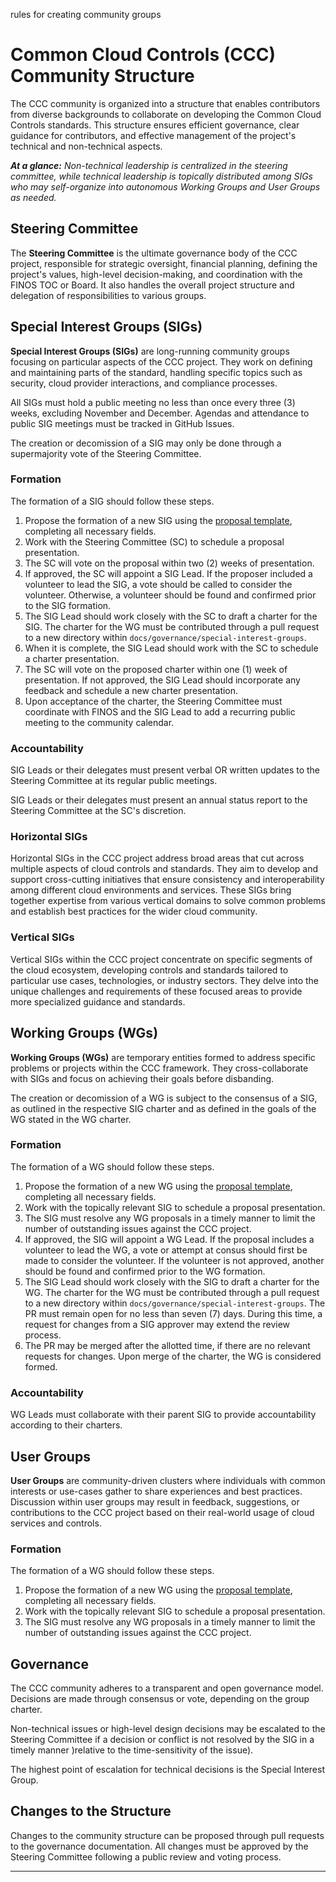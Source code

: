 rules for creating community groups

# Common Cloud Controls (CCC) Community Structure

The CCC community is organized into a structure that enables contributors from diverse backgrounds to collaborate on developing the Common Cloud Controls standards. This structure ensures efficient governance, clear guidance for contributors, and effective management of the project's technical and non-technical aspects.

_**At a glance:** Non-technical leadership is centralized in the steering committee, while technical leadership is topically distributed among SIGs who may self-organize into autonomous Working Groups and User Groups as needed._

## Steering Committee

The **Steering Committee** is the ultimate governance body of the CCC project, responsible for strategic oversight, financial planning, defining the project's values, high-level decision-making, and coordination with the FINOS TOC or Board. It also handles the overall project structure and delegation of responsibilities to various groups.

## Special Interest Groups (SIGs)

**Special Interest Groups (SIGs)** are long-running community groups focusing on particular aspects of the CCC project. They work on defining and maintaining parts of the standard, handling specific topics such as security, cloud provider interactions, and compliance processes.

All SIGs must hold a public meeting no less than once every three (3) weeks, excluding November and December. Agendas and attendance to public SIG meetings must be tracked in GitHub Issues.

The creation or decomission of a SIG may only be done through a supermajority vote of the Steering Committee.

### Formation

The formation of a SIG should follow these steps.

1. Propose the formation of a new SIG using the [proposal template], completing all necessary fields.
1. Work with the Steering Committee (SC) to schedule a proposal presentation.
1. The SC will vote on the proposal within two (2) weeks of presentation.
1. If approved, the SC will appoint a SIG Lead. If the proposer included a volunteer to lead the SIG, a vote should be called to consider the volunteer. Otherwise, a volunteer should be found and confirmed prior to the SIG formation.
1. The SIG Lead should work closely with the SC to draft a charter for the SIG. The charter for the WG must be contributed through a pull request to a new directory within `docs/governance/special-interest-groups`.
1. When it is complete, the SIG Lead should work with the SC to schedule a charter presentation.
1. The SC will vote on the proposed charter within one (1) week of presentation. If not approved, the SIG Lead should incorporate any feedback and schedule a new charter presentation.
1. Upon acceptance of the charter, the Steering Committee must coordinate with FINOS and the SIG Lead to add a recurring public meeting to the community calendar.

### Accountability

SIG Leads or their delegates must present verbal OR written updates to the Steering Committee at its regular public meetings.

SIG Leads or their delegates must present an annual status report to the Steering Committee at the SC's discretion.

### Horizontal SIGs

Horizontal SIGs in the CCC project address broad areas that cut across multiple aspects of cloud controls and standards. They aim to develop and support cross-cutting initiatives that ensure consistency and interoperability among different cloud environments and services. These SIGs bring together expertise from various vertical domains to solve common problems and establish best practices for the wider cloud community.

### Vertical SIGs

Vertical SIGs within the CCC project concentrate on specific segments of the cloud ecosystem, developing controls and standards tailored to particular use cases, technologies, or industry sectors. They delve into the unique challenges and requirements of these focused areas to provide more specialized guidance and standards.

## Working Groups (WGs)

**Working Groups (WGs)** are temporary entities formed to address specific problems or projects within the CCC framework. They cross-collaborate with SIGs and focus on achieving their goals before disbanding.

The creation or decomission of a WG is subject to the consensus of a SIG, as outlined in the respective SIG charter and as defined in the goals of the WG stated in the WG charter.

### Formation

The formation of a WG should follow these steps.

1. Propose the formation of a new WG using the [proposal template], completing all necessary fields.
1. Work with the topically relevant SIG to schedule a proposal presentation.
1. The SIG must resolve any WG proposals in a timely manner to limit the number of outstanding 
   issues against the CCC project.
1. If approved, the SIG will appoint a WG Lead. If the proposal includes a volunteer to lead the WG, a vote or attempt at consus should first be made to consider the volunteer. If the volunteer is not approved, another should be found and confirmed prior to the WG formation.
1. The SIG Lead should work closely with the SIG to draft a charter for the WG. The charter for the WG must be contributed through a pull request to a new directory within `docs/governance/special-interest-groups`. The PR must remain open for no less than seven (7) days. During this time, a request for changes from a SIG approver may extend the review process.
1. The PR may be merged after the allotted time, if there are no relevant requests for changes. Upon merge of the charter, the WG is considered formed.

### Accountability

WG Leads must collaborate with their parent SIG to provide accountability according to their charters.

## User Groups

**User Groups** are community-driven clusters where individuals with common interests or use-cases gather to share experiences and best practices. Discussion within user groups may result in feedback, suggestions, or contributions to the CCC project based on their real-world usage of cloud services and controls.

### Formation

The formation of a WG should follow these steps.

1. Propose the formation of a new WG using the [proposal template], completing all necessary fields.
1. Work with the topically relevant SIG to schedule a proposal presentation.
1. The SIG must resolve any WG proposals in a timely manner to limit the number of outstanding 
   issues against the CCC project.

## Governance

The CCC community adheres to a transparent and open governance model. Decisions are made through consensus or vote, depending on the group charter.

Non-technical issues or high-level design decisions may be escalated to the Steering Committee if a decision or conflict is not resolved by the SIG in a timely manner )relative to the time-sensitivity of the issue).

The highest point of escalation for technical decisions is the Special Interest Group.

## Changes to the Structure

Changes to the community structure can be proposed through pull requests to the governance documentation. All changes must be approved by the Steering Committee following a public review and voting process.

---

[Code of Conduct]: <https://www.finos.org/code-of-conduct>
[community groups]: <./community-groups.md>
[CODEOWNERS]: <https://github.com/finos/common-cloud-controls/blob/main/CODEOWNERS>
[ccc-participants@finos.org]: <TODO: how do people subscribe to this?>
[Steering Committee]: <./steering/charter.md>
[upstream]: https://github.com/kubernetes/community
[proposal template]: <https://github.com/finos/common-cloud-controls/blob/main/.github/ISSUE_TEMPLACE/proposal.md>
